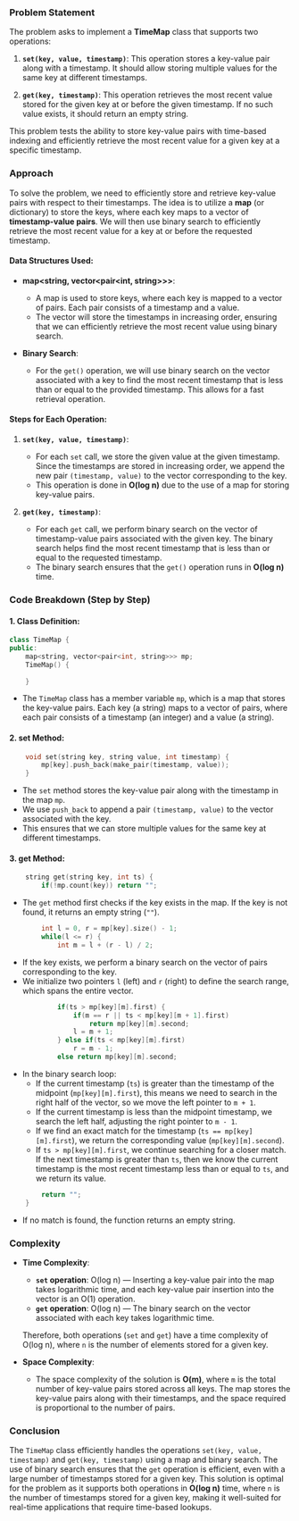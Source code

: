 ### Problem Statement

The problem asks to implement a **TimeMap** class that supports two operations:

1. **`set(key, value, timestamp)`**: This operation stores a key-value pair along with a timestamp. It should allow storing multiple values for the same key at different timestamps.

2. **`get(key, timestamp)`**: This operation retrieves the most recent value stored for the given key at or before the given timestamp. If no such value exists, it should return an empty string.

This problem tests the ability to store key-value pairs with time-based indexing and efficiently retrieve the most recent value for a given key at a specific timestamp.

### Approach

To solve the problem, we need to efficiently store and retrieve key-value pairs with respect to their timestamps. The idea is to utilize a **map** (or dictionary) to store the keys, where each key maps to a vector of **timestamp-value pairs**. We will then use binary search to efficiently retrieve the most recent value for a key at or before the requested timestamp.

#### Data Structures Used:
- **map<string, vector<pair<int, string>>>**:
  - A map is used to store keys, where each key is mapped to a vector of pairs. Each pair consists of a timestamp and a value.
  - The vector will store the timestamps in increasing order, ensuring that we can efficiently retrieve the most recent value using binary search.
  
- **Binary Search**:
  - For the `get()` operation, we will use binary search on the vector associated with a key to find the most recent timestamp that is less than or equal to the provided timestamp. This allows for a fast retrieval operation.

#### Steps for Each Operation:
1. **`set(key, value, timestamp)`**:
   - For each `set` call, we store the given value at the given timestamp. Since the timestamps are stored in increasing order, we append the new pair `(timestamp, value)` to the vector corresponding to the key.
   - This operation is done in **O(log n)** due to the use of a map for storing key-value pairs.

2. **`get(key, timestamp)`**:
   - For each `get` call, we perform binary search on the vector of timestamp-value pairs associated with the given key. The binary search helps find the most recent timestamp that is less than or equal to the requested timestamp. 
   - The binary search ensures that the `get()` operation runs in **O(log n)** time.

### Code Breakdown (Step by Step)

#### 1. **Class Definition**:
```cpp
class TimeMap {
public:
    map<string, vector<pair<int, string>>> mp;
    TimeMap() {
        
    }
```
- The `TimeMap` class has a member variable `mp`, which is a map that stores the key-value pairs. Each key (a string) maps to a vector of pairs, where each pair consists of a timestamp (an integer) and a value (a string).

#### 2. **set Method**:
```cpp
    void set(string key, string value, int timestamp) {
        mp[key].push_back(make_pair(timestamp, value));
    }
```
- The `set` method stores the key-value pair along with the timestamp in the map `mp`.
- We use `push_back` to append a pair `(timestamp, value)` to the vector associated with the key.
- This ensures that we can store multiple values for the same key at different timestamps.

#### 3. **get Method**:
```cpp
    string get(string key, int ts) {
        if(!mp.count(key)) return "";
```
- The `get` method first checks if the key exists in the map. If the key is not found, it returns an empty string (`""`).

```cpp
        int l = 0, r = mp[key].size() - 1;
        while(l <= r) {
            int m = l + (r - l) / 2;
```
- If the key exists, we perform a binary search on the vector of pairs corresponding to the key. 
- We initialize two pointers `l` (left) and `r` (right) to define the search range, which spans the entire vector.

```cpp
            if(ts > mp[key][m].first) {
                if(m == r || ts < mp[key][m + 1].first)
                    return mp[key][m].second;
                l = m + 1;
            } else if(ts < mp[key][m].first)
                r = m - 1;
            else return mp[key][m].second;
```
- In the binary search loop:
  - If the current timestamp (`ts`) is greater than the timestamp of the midpoint (`mp[key][m].first`), this means we need to search in the right half of the vector, so we move the left pointer to `m + 1`.
  - If the current timestamp is less than the midpoint timestamp, we search the left half, adjusting the right pointer to `m - 1`.
  - If we find an exact match for the timestamp (`ts == mp[key][m].first`), we return the corresponding value (`mp[key][m].second`).
  - If `ts > mp[key][m].first`, we continue searching for a closer match. If the next timestamp is greater than `ts`, then we know the current timestamp is the most recent timestamp less than or equal to `ts`, and we return its value.

```cpp
        return "";
    }
```
- If no match is found, the function returns an empty string.

### Complexity

- **Time Complexity**:
  - **`set` operation**: O(log n) — Inserting a key-value pair into the map takes logarithmic time, and each key-value pair insertion into the vector is an O(1) operation.
  - **`get` operation**: O(log n) — The binary search on the vector associated with each key takes logarithmic time.
  
  Therefore, both operations (`set` and `get`) have a time complexity of O(log n), where `n` is the number of elements stored for a given key.

- **Space Complexity**:
  - The space complexity of the solution is **O(m)**, where `m` is the total number of key-value pairs stored across all keys. The map stores the key-value pairs along with their timestamps, and the space required is proportional to the number of pairs.

### Conclusion

The `TimeMap` class efficiently handles the operations `set(key, value, timestamp)` and `get(key, timestamp)` using a map and binary search. The use of binary search ensures that the `get` operation is efficient, even with a large number of timestamps stored for a given key. This solution is optimal for the problem as it supports both operations in **O(log n)** time, where `n` is the number of timestamps stored for a given key, making it well-suited for real-time applications that require time-based lookups.